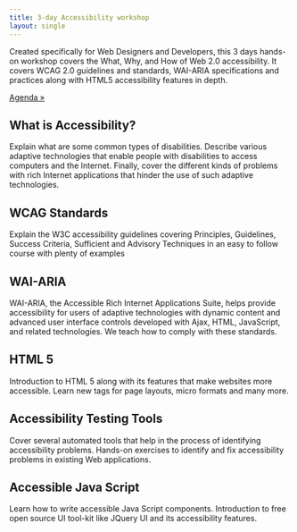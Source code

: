 ```yaml
---
title: 3-day Accessibility workshop
layout: single
---
```


Created specifically for Web Designers and Developers, this 3 days hands-on workshop covers the What, Why, and How of Web 2.0 accessibility. It covers WCAG 2.0 guidelines and standards, WAI-ARIA specifications and practices along with HTML5 accessibility features in depth.

[Agenda »](/trainings/3-day-accessibility-workshop/agenda)



## What is Accessibility?
Explain what are some common types of disabilities. Describe various adaptive technologies that enable people with disabilities to access computers and the Internet. Finally, cover the different kinds of problems with rich Internet applications that hinder the use of such adaptive technologies.


## WCAG Standards
Explain the W3C accessibility guidelines covering Principles, Guidelines, Success Criteria, Sufficient and Advisory Techniques in an easy to follow course with plenty of examples


## WAI-ARIA
WAI-ARIA, the Accessible Rich Internet Applications Suite, helps provide accessibility for users of adaptive technologies with dynamic content and advanced user interface controls developed with Ajax, HTML, JavaScript, and related technologies. We teach how to comply with these standards.

## HTML 5
Introduction to HTML 5 along with its features that make websites more accessible. Learn new tags for page layouts, micro formats and many more.


## Accessibility Testing Tools
Cover several automated tools that help in the process of identifying accessibility problems. Hands-on exercises to identify and fix accessibility problems in existing Web applications.

## Accessible Java Script
Learn how to write accessible Java Script components. Introduction to free open source UI tool-kit like JQuery UI and its accessibility features.
